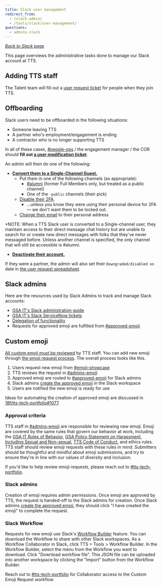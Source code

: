 ```yaml
---
title: Slack user management
redirect_from:
  - /slack-admin/
  - /tools/slack/user-management/
questions:
  - admins-slack
---
```


[_Back to Slack page_](../)

This page overviews the administrative tasks done to manage our Slack account at TTS.

## Adding TTS staff

The Talent team will fill out a [user request ticket](https://gsa.servicenowservices.com/sp?id=sc_category&sys_id=f9874e76db5003400dc9ff621f96190d&catalog_id=e0d08b13c3330100c8b837659bba8fb4) for people when they join TTS.

## Offboarding

Slack users need to be offboarded in the following situations:

- Someone leaving TTS
- A partner who's employment/engagement is ending
- A contractor who is no longer supporting TTS

In all of these cases, [#people-ops](https://gsa-tts.slack.com/messages/people-ops/) / the engagement manager / the COR should **fill out [a user modification ticket](https://gsa.servicenowservices.com/sp?id=sc_category&sys_id=f9874e76db5003400dc9ff621f96190d&catalog_id=e0d08b13c3330100c8b837659bba8fb4)**.

An admin will then do one of the following:

- **[Convert them to a Single-Channel Guest.](https://get.slack.help/hc/en-us/articles/218124397-Change-a-team-member-s-role)**
  - Put them in one of the following channels (as appropriate):
    - [#alumni](https://gsa-tts.slack.com/messages/alumni/) (former Full Members only, but treated as a public channel)
    - One of the `-public` channels (their pick)
  - [Disable their 2FA](https://get.slack.help/hc/en-us/articles/212221668-Require-two-factor-authentication-for-your-team).
    - ...unless you know they were using their personal device for 2FA — we don't want them to be locked out.
  - [Change their email](https://get.slack.help/hc/en-us/articles/225531168-Change-a-team-member-s-email-address) to their personal address

\*NOTE: When a TTS Slack user is converted to a Single-channel user, they maintain access to their direct message chat history but are unable to search for or create new direct messages with folks that they've never messaged before. Unless another channel is specified, the only channel that will still be accessible is #alumni.

- **[Deactivate their account.](https://get.slack.help/hc/en-us/articles/204475027-Deactivate-a-team-member-s-account)**

If they were a partner, the admin will also set their `Downgraded/disabled on` date in [the user request spreadsheet](https://docs.google.com/spreadsheets/d/1weEbuD1RUqtwTiHCT_roD6tvKkBiQL5nkLe8btxyKHA/edit#gid=1249016991).

## Slack admins

Here are the resources used by Slack Admins to track and manage Slack accounts:

- [GSA IT's Slack administration guide](https://docs.google.com/document/d/1ncHqriv2CnsZQ7brrZ3mlLCK_i-XuvW-kRpXb0fP0t4/edit)
- [GSA IT's Slack ServiceNow tickets](https://gsa.servicenowservices.com/sp?id=sc_category&sys_id=f9874e76db5003400dc9ff621f96190d&catalog_id=e0d08b13c3330100c8b837659bba8fb4)
- [Delegation of functionality](https://docs.google.com/a/gsa.gov/document/d/1gDuScce7R6q6NqQPPS3cFe3dZFYO_ZEp60dmuzVDYwg/edit?usp=sharing)
- Requests for approved emoji are fulfilled from [#approved-emoji](https://gsa-tts.slack.com/archives/C024G4VLWGM)

## Custom emoji

[All custom emoji must be reviewed](https://github.com/18f/tts-tech-portfolio/issues/1077) by TTS staff.
You can add new emoji through [the emoji request process]({{site.baseurl}}/software-and-tools/slack/guidelines/#custom-emoji).
The overall process looks like this.

1. Users request new emoji from [#emoji-showcase](https://gsa-tts.slack.com/archives/C0X2T36AY)
1. TTS reviews the request in [#admins-emoji](https://gsa-tts.slack.com/archives/C024EBDS1NC)
1. Approved emoji are routed to [#approved-emoji](https://gsa-tts.slack.com/archives/C024G4VLWGM) for Slack admins
1. Slack admins [create the approved emoji](https://gsa-tts.slack.com/customize/emoji) in the Slack workspace
1. Users are notified the new emoji is ready for use

Ideas for automating the creation of approved emoji are discussed in
[18f/tts-tech-portfolio#1077](https://github.com/18f/tts-tech-portfolio/issues/1077).

### Approval criteria

TTS staff in [#admins-emoji](https://gsa-tts.slack.com/archives/C024EBDS1NC) are
responsible for reviewing new emoji. Emoji are covered by the same rules that
govern our behavior at work, including the [GSA IT Rules of
Behavior](<https://www.gsa.gov/directive/gsa-information-technology-(it)-general-rules-of-behavior->),
[GSA Policy Statement on Harassment, Including Sexual and
Non-sexual](<https://www.gsa.gov/directive/general-services-administration-(gsa)-policy-statement-on-harassment,-including-sexual-and-non-sexual->),
[TTS Code of Conduct]({{site.baseurl}}/code-of-conduct/), and ethics
rules. TTS staff should review emoji requests with these rules in mind.
Submitters should be thoughtful and mindful about emoji submissions, and try to
ensure they're in line with our values of diversity and inclusion.

If you'd like to help review emoji requests, please reach out to
[#tts-tech-portfolio](https://gsa-tts.slack.com/archives/CNW3GL70S).

### Slack admins

Creation of emoji requires admin permissions. Once emoji are approved by TTS,
the request is handed-off to the Slack admins for creation. Once Slack admins
[create the approved emoji](https://gsa-tts.slack.com/customize/emoji), they
should click "I have created the emoji" to complete the request.

### Slack Workflow

Requests for new emoji use Slack's [Workflow Builder](https://slack.com/help/articles/360035692513-Guide-to-Workflow-Builder)
feature. You can download the Workflow to share with other Slack workspaces. As
a Workflow Collaborator in Slack, click TTS > Tools > Workflow Builder. In the
Workflow Builder, select the menu from the Workflow you want to download. Click
"Download workflow file". This JSON file can be uploaded into another workspace
by clicking the "Import" button from the Workflow Builder.

Reach out to [#tts-tech-portfolio](https://gsa-tts.slack.com/archives/CNW3GL70S)
for Collaborator access to the Custom Emoji Request workflow.
